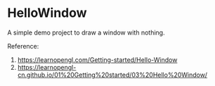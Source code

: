 # HelloWindow

A simple demo project to draw a window with nothing.

Reference:
1. https://learnopengl.com/Getting-started/Hello-Window
2. https://learnopengl-cn.github.io/01%20Getting%20started/03%20Hello%20Window/
